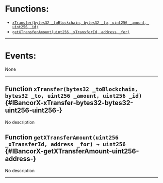 

# Functions:
- [`xTransfer(bytes32 _toBlockchain, bytes32 _to, uint256 _amount, uint256 _id)`](#IBancorX-xTransfer-bytes32-bytes32-uint256-uint256-)
- [`getXTransferAmount(uint256 _xTransferId, address _for)`](#IBancorX-getXTransferAmount-uint256-address-)

---

# Events:
None

---

## Function `xTransfer(bytes32 _toBlockchain, bytes32 _to, uint256 _amount, uint256 _id)` {#IBancorX-xTransfer-bytes32-bytes32-uint256-uint256-}
No description
## Function `getXTransferAmount(uint256 _xTransferId, address _for) → uint256` {#IBancorX-getXTransferAmount-uint256-address-}
No description

---

